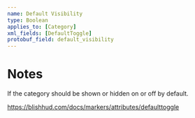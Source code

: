```yaml
---
name: Default Visibility
type: Boolean
applies_to: [Category]
xml_fields: [DefaultToggle]
protobuf_field: default_visibility
---
```


Notes
=====
If the category should be shown or hidden on or off by default.

https://blishhud.com/docs/markers/attributes/defaulttoggle


